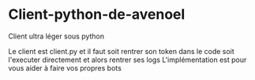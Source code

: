 # Client-python-de-avenoel
Client ultra léger sous python

Le client est client.py et il faut soit rentrer son token dans le code soit l'executer directement et alors rentrer ses logs
L'implémentation est pour vous aider à faire vos propres bots
